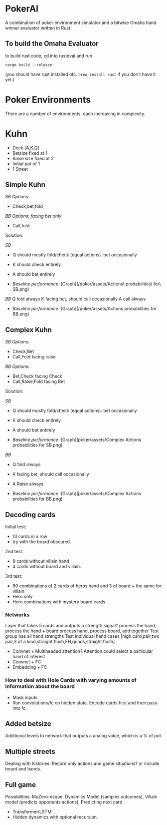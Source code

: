 # PokerAI

A combination of poker environment simulator and a bitwise Omaha hand winner evaluator written in Rust. 

## To build the Omaha Evaluator

to build rust code, cd into rusteval and run

```
cargo build --release
```
(you should have rust installed ofc. `brew install rust` if you don't have it yet.)

# Poker Environments

There are a number of environments, each increasing in complexity.

# Kuhn

- Deck [A,K,Q]
- Betsize fixed at 1
- Raise size fixed at 2
- Initial pot of 1
- 1 Street

## Simple Kuhn

*SB Options:*
- Check,bet,fold

*BB Options:* _facing bet only_
- Call,fold

Solution:

*SB*
- Q should mostly fold/check (equal actions). bet occasionally
- K should check entirely
- A should bet entirely

- _Baseline performance_
![Graph](/poker/assets/Actions\ probabilities\ for\ SB.png)

*BB*
Q fold always
K facing bet, should call occasionally
A call always

- _Baseline performance_
![Graph](/poker/assets/Actions probabilities for BB.png)

## Complex Kuhn

*SB Options:*
- Check,Bet
- Call,Fold facing raise

*BB Options:*
- Bet,Check facing Check
- Call,Raise,Fold facing Bet

Solution:

*SB*
- Q should mostly fold/check (equal actions). bet occasionally
- K should check entirely
- A should bet entirely

- _Baseline performance_
![Graph](poker/assets/Complex Actions probabilities for SB.png)

*BB*
- Q fold always
- K facing bet, should call occasionally
- A Raise always

- _Baseline performance_
![Graph](poker/assets/Complex Actions probabilities for BB.png)

## Decoding cards

Initial test: 
- 13 cards in a row
- try with the board obscured.

2nd test:
- 9 cards without villain hand
- 4 cards without board and villain.

3rd test:
- 60 combinations of 2 cards of heros hand and 3 of board + the same for villain
- Hero only
- Hero combinations with mystery board cards

### Networks

Layer that takes 5 cards and outputs a strength signal?
process the hand, process the hand + board
process hand, process board, add together
Test group has all hand strengths
Test individual hand cases [high card,pair,two pair,3 of a kind,straight,flush,FH,quads,straight flush]

- Convnet + Multiheaded attention? Attention could select a particular hand of interest
- Convnet + FC
- Embedding + FC

### How to deal with Hole Cards with varying amounts of information about the board

- Mask inputs
- Run convolutions/fc on hidden state. Encode cards first and then pass into fc.

## Added betsize

Additional levels to network that outputs a analog value, which is a % of pot. 

## Multiple streets

Dealing with histories. Record only actions and game situations? or include board and hands.

## Full game

Possibilities:
MuZero-esque. Dynamics Model (samples outcomes), Villain model (predicts opponents actions), Predicting next card.
- Transformer/LSTM
- Hidden dynamics with optional recursion.

